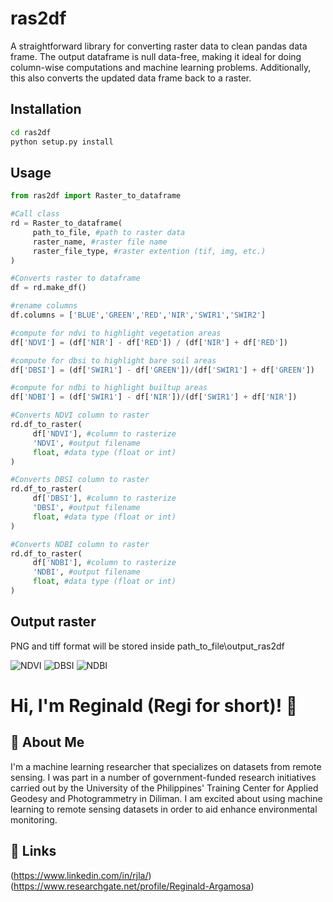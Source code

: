 # ras2df
A straightforward library for converting raster data to clean pandas data frame. The output dataframe is null data-free, making it ideal for doing column-wise computations and machine learning problems. Additionally, this also converts the updated data frame back to a raster.

## Installation
```cmd
cd ras2df
python setup.py install
```

## Usage
```python
from ras2df import Raster_to_dataframe

#Call class 
rd = Raster_to_dataframe(
     path_to_file, #path to raster data
     raster_name, #raster file name
     raster_file_type, #raster extention (tif, img, etc.)
)

#Converts raster to dataframe 
df = rd.make_df()

#rename columns
df.columns = ['BLUE','GREEN','RED','NIR','SWIR1','SWIR2']

#compute for ndvi to highlight vegetation areas
df['NDVI'] = (df['NIR'] - df['RED']) / (df['NIR'] + df['RED'])

#compute for dbsi to highlight bare soil areas
df['DBSI'] = (df['SWIR1'] - df['GREEN'])/(df['SWIR1'] + df['GREEN'])

#compute for ndbi to highlight builtup areas
df['NDBI'] = (df['SWIR1'] - df['NIR'])/(df['SWIR1'] + df['NIR'])

#Converts NDVI column to raster
rd.df_to_raster(
     df['NDVI'], #column to rasterize
     'NDVI', #output filename
     float, #data type (float or int)
)

#Converts DBSI column to raster
rd.df_to_raster(
     df['DBSI'], #column to rasterize
     'DBSI', #output filename
     float, #data type (float or int)
)

#Converts NDBI column to raster
rd.df_to_raster(
     df['NDBI'], #column to rasterize
     'NDBI', #output filename
     float, #data type (float or int)
)


```
## Output raster
PNG and tiff format will be stored inside
path_to_file\output_ras2df

![NDVI](https://user-images.githubusercontent.com/18103736/162377341-432bb03e-254c-47de-a34b-f03b2a6e426d.png)
![DBSI](https://user-images.githubusercontent.com/18103736/162377371-d5e76174-1709-463b-911e-f4bdcfdea9b2.png)
![NDBI](https://user-images.githubusercontent.com/18103736/162377422-e3c9493f-8dcb-4f93-8691-5e78b2799930.png)

# Hi, I'm Reginald (Regi for short)! 👋
## 🚀 About Me
I'm a machine learning researcher that specializes on datasets from remote sensing. I was part in a number of government-funded research initiatives carried out by the University of the Philippines' Training Center for Applied Geodesy and Photogrammetry in Diliman. I am excited about using machine learning to remote sensing datasets in order to aid enhance environmental monitoring.

## 🔗 Links
(https://www.linkedin.com/in/rjla/)
(https://www.researchgate.net/profile/Reginald-Argamosa)




